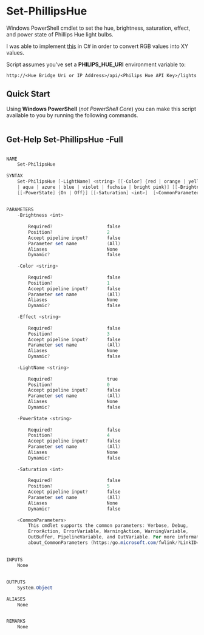 # Set-PhillipsHue
Windows PowerShell cmdlet to set the hue, brightness, saturation, effect, and power state of Phillips Hue light bulbs.  
  
I was able to implement [this](https://stackoverflow.com/a/22649803) in C# in order to convert RGB values into XY values.  

Script assumes you've set a **PHILIPS_HUE_URI** environment variable to:  
  
```
http://<Hue Bridge Uri or IP Address>/api/<Philips Hue API Key>/lights
```  
  
## Quick Start
Using **Windows PowerShell** (*not PowerShell Core*) you can make this script available to you by running the following commands.  
```ps1

```  
## Get-Help Set-PhillipsHue -Full
```ps1

NAME
    Set-PhilipsHue
    
SYNTAX
    Set-PhilipsHue [-LightName] <string> [[-Color] {red | orange | yellow | chartreuse | electric green | spring green 
    | aqua | azure | blue | violet | fuchsia | bright pink}] [[-Brightness] <int>] [[-Effect] {none | colorloop}] 
    [[-PowerState] {On | Off}] [[-Saturation] <int>]  [<CommonParameters>]
    
    
PARAMETERS
    -Brightness <int>
        
        Required?                    false
        Position?                    2
        Accept pipeline input?       false
        Parameter set name           (All)
        Aliases                      None
        Dynamic?                     false
        
    -Color <string>
        
        Required?                    false
        Position?                    1
        Accept pipeline input?       false
        Parameter set name           (All)
        Aliases                      None
        Dynamic?                     false
        
    -Effect <string>
        
        Required?                    false
        Position?                    3
        Accept pipeline input?       false
        Parameter set name           (All)
        Aliases                      None
        Dynamic?                     false
        
    -LightName <string>
        
        Required?                    true
        Position?                    0
        Accept pipeline input?       false
        Parameter set name           (All)
        Aliases                      None
        Dynamic?                     false
        
    -PowerState <string>
        
        Required?                    false
        Position?                    4
        Accept pipeline input?       false
        Parameter set name           (All)
        Aliases                      None
        Dynamic?                     false
        
    -Saturation <int>
        
        Required?                    false
        Position?                    5
        Accept pipeline input?       false
        Parameter set name           (All)
        Aliases                      None
        Dynamic?                     false
        
    <CommonParameters>
        This cmdlet supports the common parameters: Verbose, Debug,
        ErrorAction, ErrorVariable, WarningAction, WarningVariable,
        OutBuffer, PipelineVariable, and OutVariable. For more information, see 
        about_CommonParameters (https:/go.microsoft.com/fwlink/?LinkID=113216). 
    
    
INPUTS
    None
    
    
OUTPUTS
    System.Object
    
ALIASES
    None
    

REMARKS
    None
```  
